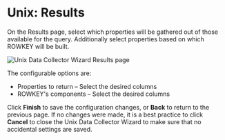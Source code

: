 # Unix: Results

On the Results page, select which properties will be gathered out of those available for the query.
Additionally select properties based on which ROWKEY will be built.

![Unix Data Collector Wizard Results page](/img/product_docs/accessanalyzer/12.0/admin/datacollector/unix/results.webp)

The configurable options are:

- Properties to return – Select the desired columns
- ROWKEY's components – Select the desired columns

Click **Finish** to save the configuration changes, or **Back** to return to the previous page. If
no changes were made, it is a best practice to click **Cancel** to close the Unix Data Collector
Wizard to make sure that no accidental settings are saved.
